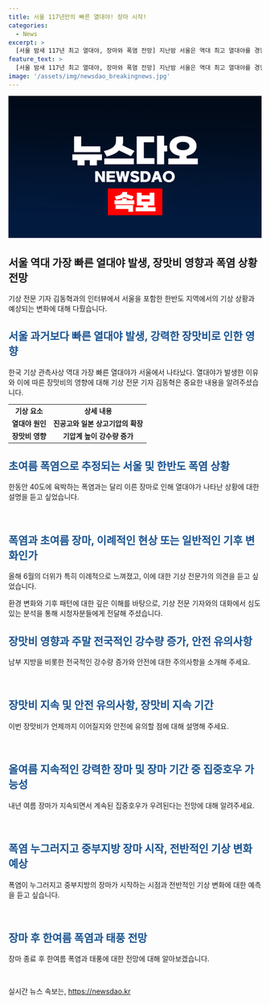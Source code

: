 ```yaml
---
title: 서울 117년만의 빠른 열대야! 장마 시작!
categories:
  - News
excerpt: >
  [서울 밤새 117년 최고 열대야, 장마와 폭염 전망] 지난밤 서울은 역대 최고 열대야를 경험했는데, 끈적끈적한 더위로 잠을 설친 사람들도 많았다. 폭염과 장마가 만나 열대야가 나타난 이유, 이례적인 폭염과 장마의 원인, 장마로 인한 집중호우 등에 대해 기상전문기자 김동혁과 함께 알아보자. 현재 제주와 남부지방에서는 장맛비가 이어지고 있어 구체적인 상황과 안전 수칙에 대해서도 살펴볼 예정이다.
feature_text: >
  [서울 밤새 117년 최고 열대야, 장마와 폭염 전망] 지난밤 서울은 역대 최고 열대야를 경험했는데, 끈적끈적한 더위로 잠을 설친 사람들도 많았다. 폭염과 장마가 만나 열대야가 나타난 이유, 이례적인 폭염과 장마의 원인, 장마로 인한 집중호우 등에 대해 기상전문기자 김동혁과 함께 알아보자. 현재 제주와 남부지방에서는 장맛비가 이어지고 있어 구체적인 상황과 안전 수칙에 대해서도 살펴볼 예정이다.
image: '/assets/img/newsdao_breakingnews.jpg'
---
```


<p><img src="/assets/img/newsdao_breakingnews.jpg" alt="firstkoreanews 속보" /></p>

<h2 data-ke-size="size26">서울 역대 가장 빠른 열대야 발생, 장맛비 영향과 폭염 상황 전망</h2>

<p>기상 전문 기자 김동혁과의 인터뷰에서 서울을 포함한 한반도 지역에서의 기상 상황과 예상되는 변화에 대해 다뤘습니다.</p>

<h2><b><span style="color: #1a5490;">서울 과거보다 빠른 열대야 발생, 강력한 장맛비로 인한 영향</span></b></h2>

<p>한국 기상 관측사상 역대 가장 빠른 열대야가 서울에서 나타났다. 열대야가 발생한 이유와 이에 따른 장맛비의 영향에 대해 기상 전문 기자 김동혁은 중요한 내용을 알려주셨습니다.</p>

<table>
    <tr>
        <td style="text-align: center; height: 17px;"><b>기상 요소</b></td>
        <td style="text-align: center; height: 17px;"><b>상세 내용</b></td>
    </tr>
    <tr>
        <td style="text-align: center; height: 17px;"><b>열대야 원인</b></td>
        <td style="text-align: center; height: 17px;"><b>진공고와 일본 상고기압의 확장</b></td>
    </tr>
    <tr>
        <td style="text-align: center; height: 17px;"><b>장맛비 영향</b></td>
        <td style="text-align: center; height: 17px;"><b>기압계 높이 강수량 증가</b></td>
    </tr>
</table>

<h2><b><span style="color: #1a5490;">초여름 폭염으로 추정되는 서울 및 한반도 폭염 상황</span></b></h2>

<p>한동안 40도에 육박하는 폭염과는 달리 이른 장마로 인해 열대야가 나타난 상황에 대한 설명을 듣고 싶었습니다.</p>

<p data-ke-size="size16">&nbsp;</p>

<h2><b><span style="color: #1a5490;">폭염과 초여름 장마, 이례적인 현상 또는 일반적인 기후 변화인가</span></b></h2>

<p>올해 6월의 더위가 특히 이례적으로 느껴졌고, 이에 대한 기상 전문가의 의견을 듣고 싶었습니다.</p>

<p data-ke-size="size16">환경 변화와 기후 패턴에 대한 깊은 이해를 바탕으로, 기상 전문 기자와의 대화에서 심도 있는 분석을 통해 시청자분들에게 전달해 주셨습니다.</p>

<h2><b><span style="color: #1a5490;">장맛비 영향과 주말 전국적인 강수량 증가, 안전 유의사항</span></b></h2>

<p>남부 지방을 비롯한 전국적인 강수량 증가와 안전에 대한 주의사항을 소개해 주세요.</p>

<p data-ke-size="size16">&nbsp;</p>

<h2><b><span style="color: #1a5490;">장맛비 지속 및 안전 유의사항, 장맛비 지속 기간</span></b></h2>

<p>이번 장맛비가 언제까지 이어질지와 안전에 유의할 점에 대해 설명해 주세요.</p>

<p data-ke-size="size16">&nbsp;</p>

<h2><b><span style="color: #1a5490;">올여름 지속적인 강력한 장마 및 장마 기간 중 집중호우 가능성</span></b></h2>

<p>내년 여름 장마가 지속되면서 계속된 집중호우가 우려된다는 전망에 대해 알려주세요.</p>

<p data-ke-size="size16">&nbsp;</p>

<h2><b><span style="color: #1a5490;">폭염 누그러지고 중부지방 장마 시작, 전반적인 기상 변화 예상</span></b></h2>

<p>폭염이 누그러지고 중부지방의 장마가 시작하는 시점과 전반적인 기상 변화에 대한 예측을 듣고 싶습니다.</p>

<p data-ke-size="size16">&nbsp;</p>

<h2><b><span style="color: #1a5490;">장마 후 한여름 폭염과 태풍 전망</span></b></h2>

<p>장마 종료 후 한여름 폭염과 태풍에 대한 전망에 대해 알아보겠습니다.</p>

<p data-ke-size="size16">&nbsp;</p>
실시간 뉴스 속보는, <a href="https://newsdao.kr" rel="dofollow">https://newsdao.kr</a>


